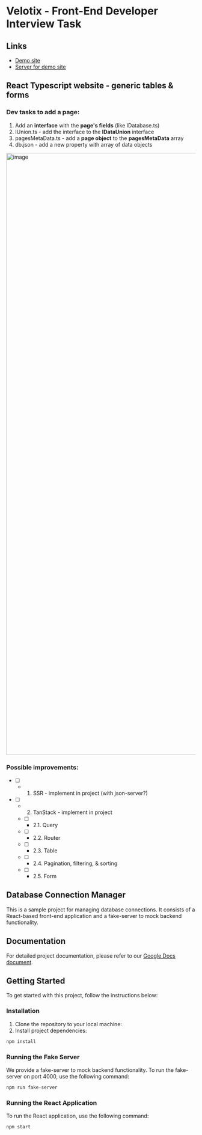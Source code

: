 # Velotix - Front-End Developer Interview Task

## Links
- [Demo site](https://asidelnik.github.io/database-connection-manager/#/databases/items)
- [Server for demo site](https://github.com/asidelnik/database-connection-manager-server)
  
## React Typescript website - generic tables & forms
### Dev tasks to add a page:

1. Add an **interface** with the **page's fields** (like IDatabase.ts)
2. IUnion.ts - add the interface to the **IDataUnion** interface
3. pagesMetaData.ts - add a **page object** to the **pagesMetaData** array
4. db.json - add a new property with array of data objects

<img width="1602" alt="image" src="https://github.com/asidelnik/database-connection-manager/assets/10272524/aaa331bc-2b98-42f5-9731-6c29418367c8">

### Possible improvements:
- [ ] - 1. SSR - implement in project (with json-server?)
- [ ] - 2. TanStack - implement in project
  - [ ] - 2.1. Query
  - [ ] - 2.2. Router
  - [ ] - 2.3. Table
  - [ ] - 2.4. Pagination, filtering, & sorting
  - [ ] - 2.5. Form

## Database Connection Manager

This is a sample project for managing database connections. It consists of a React-based front-end application and a fake-server to mock backend functionality.

## Documentation

For detailed project documentation, please refer to our [Google Docs document](https://docs.google.com/document/d/1UxyBMcbzGaKTJYlQr0zZQcH6GeJ7HGbDPApMJaHLq8c/edit?usp=sharing).

## Getting Started

To get started with this project, follow the instructions below:

### Installation

1. Clone the repository to your local machine:
2. Install project dependencies:
```bash
npm install
```

### Running the Fake Server
We provide a fake-server to mock backend functionality. To run the fake-server on port 4000, use the following command:
```bash
npm run fake-server
```

### Running the React Application
To run the React application, use the following command:
```bash
npm start
```
